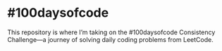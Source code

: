 # #100daysofcode
This repository is where I’m taking on the #100daysofcode Consistency Challenge—a journey of solving daily coding problems from LeetCode.
